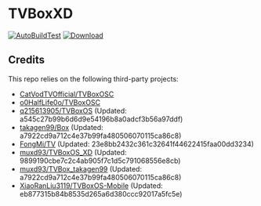 # TVBoxXD

[![AutoBuildTest](https://github.com/muxd93/TVBoxOS_XD/actions/workflows/auto_build.yml/badge.svg)](https://github.com/muxd93/TVBoxOS_XD/actions/workflows/auto_build.yml)
[![Download](https://img.shields.io/github/v/release/muxd93/TVBoxOS_XD?color=green&logoColor=green&label=Download&logo=DocuSign)](https://github.com/muxd93/TVBoxOS_XD/releases)

## Credits
This repo relies on the following third-party projects:
- [CatVodTVOfficial/TVBoxOSC](https://github.com/CatVodTVOfficial/TVBoxOSC)
- [o0HalfLife0o/TVBoxOSC](https://github.com/o0HalfLife0o/TVBoxOSC/releases)
- [q215613905/TVBoxOS](https://github.com/q215613905/TVBoxOS) (Updated: a545c27b99b6d6d9e54196b8a0adcf3b56a97ddf)
- [takagen99/Box](https://github.com/takagen99/Box) (Updated: a7922cd9a712c4e37b99fa480506070115ca86c8)
- [FongMi/TV](https://github.com/FongMi/TV) (Updated: 23e8bb2432c361c32641f44622415faa00dd3234)
- [muxd93/TVBoxOS_XD](https://github.com/muxd93/TVBoxOS_XD) (Updated: 9899190cbe7c2c4ab905f7c1d5c791068556e8cb)
- [muxd93/TVBox_takagen99](https://github.com/muxd93/TVBox_takagen99) (Updated: a7922cd9a712c4e37b99fa480506070115ca86c8)
- [XiaoRanLiu3119/TVBoxOS-Mobile](https://github.com/XiaoRanLiu3119/TVBoxOS-Mobile) (Updated: eb877315b84b8535d265a6d380ccc92017a5fc5e)
